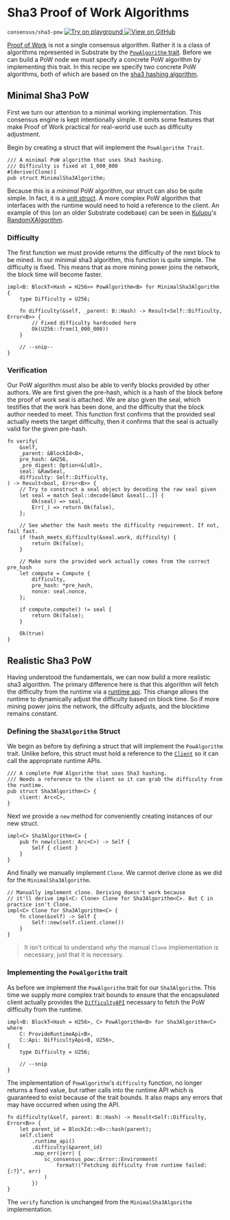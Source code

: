 # Sha3 Proof of Work Algorithms

`consensus/sha3-pow`
<a target="_blank" href="https://playground.substrate.dev/?deploy=recipes&files=%2Fhome%2Fsubstrate%2Fworkspace%2Fconsensus%2Fsha3-pow%2Fsrc%2Flib.rs">
	<img src="https://img.shields.io/badge/Playground-Try%20it!-brightgreen?logo=Parity%20Substrate" alt ="Try on playground"/>
</a>
<a target="_blank" href="https://github.com/substrate-developer-hub/recipes/tree/master/consensus/sha3-pow/src/lib.rs">
	<img src="https://img.shields.io/badge/Github-View%20Code-brightgreen?logo=github" alt ="View on GitHub"/>
</a>

[Proof of Work](https://en.wikipedia.org/wiki/Proof_of_work) is not a single consensus algorithm.
Rather it is a class of algorithms represented in Substrate by the
[`PowAlgorithm` trait](https://substrate.dev/rustdocs/v3.0.0/sc_consensus_pow/trait.PowAlgorithm.html). Before we
can build a PoW node we must specify a concrete PoW algorithm by implementing this trait. In this
recipe we specify two concrete PoW algorithms, both of which are based on the
[sha3 hashing algorithm](https://en.wikipedia.org/wiki/SHA-3).

## Minimal Sha3 PoW

First we turn our attention to a minimal working implementation. This consensus engine is kept
intentionally simple. It omits some features that make Proof of Work practical for real-world use
such as difficulty adjustment.

Begin by creating a struct that will implement the `PowAlgorithm Trait`.

```rust, ignore
/// A minimal PoW algorithm that uses Sha3 hashing.
/// Difficulty is fixed at 1_000_000
#[derive(Clone)]
pub struct MinimalSha3Algorithm;
```

Because this is a _minimal_ PoW algorithm, our struct can also be quite simple. In fact, it is a
[unit struct](https://doc.rust-lang.org/rust-by-example/custom_types/structs.html). A more complex
PoW algorithm that interfaces with the runtime would need to hold a reference to the client. An
example of this (on an older Substrate codebase) can be seen in
[Kulupu](https://github.com/kulupu/kulupu/)'s
[RandomXAlgorithm](https://github.com/kulupu/kulupu/blob/3500b7f62fdf90be7608b2d813735a063ad1c458/pow/src/lib.rs#L137-L145).

### Difficulty

The first function we must provide returns the difficulty of the next block to be mined. In our
minimal sha3 algorithm, this function is quite simple. The difficulty is fixed. This means that as
more mining power joins the network, the block time will become faster.

```rust, ignore
impl<B: BlockT<Hash = H256>> PowAlgorithm<B> for MinimalSha3Algorithm {
	type Difficulty = U256;

	fn difficulty(&self, _parent: B::Hash) -> Result<Self::Difficulty, Error<B>> {
		// Fixed difficulty hardcoded here
		Ok(U256::from(1_000_000))
	}

	// --snip--
}
```

### Verification

Our PoW algorithm must also be able to verify blocks provided by other authors. We are first given
the pre-hash, which is a hash of the block before the proof of work seal is attached. We are also
given the seal, which testifies that the work has been done, and the difficulty that the block
author needed to meet. This function first confirms that the provided seal actually meets the target
difficulty, then it confirms that the seal is actually valid for the given pre-hash.

```rust, ignore
fn verify(
	&self,
	_parent: &BlockId<B>,
	pre_hash: &H256,
	_pre_digest: Option<&[u8]>,
	seal: &RawSeal,
	difficulty: Self::Difficulty,
) -> Result<bool, Error<B>> {
	// Try to construct a seal object by decoding the raw seal given
	let seal = match Seal::decode(&mut &seal[..]) {
		Ok(seal) => seal,
		Err(_) => return Ok(false),
	};

	// See whether the hash meets the difficulty requirement. If not, fail fast.
	if !hash_meets_difficulty(&seal.work, difficulty) {
		return Ok(false);
	}

	// Make sure the provided work actually comes from the correct pre_hash
	let compute = Compute {
		difficulty,
		pre_hash: *pre_hash,
		nonce: seal.nonce,
	};

	if compute.compute() != seal {
		return Ok(false);
	}

	Ok(true)
}
```

## Realistic Sha3 PoW

Having understood the fundamentals, we can now build a more realistic sha3 algorithm. The primary
difference here is that this algorithm will fetch the difficulty from the runtime via a
[runtime api](./runtime-api.md). This change allows the runtime to dynamically adjust the difficulty
based on block time. So if more mining power joins the network, the diffculty adjusts, and the
blocktime remains constant.

### Defining the `Sha3Algorithm` Struct

We begin as before by defining a struct that will implement the `PowAlgorithm` trait. Unlike before,
this struct must hold a reference to the
[`Client`](https://substrate.dev/rustdocs/v3.0.0/sc_service/client/struct.Client.html) so it can call the
appropriate runtime APIs.

```rust, ignore
/// A complete PoW Algorithm that uses Sha3 hashing.
/// Needs a reference to the client so it can grab the difficulty from the runtime.
pub struct Sha3Algorithm<C> {
	client: Arc<C>,
}
```

Next we provide a `new` method for conveniently creating instances of our new struct.

```rust, ignore
impl<C> Sha3Algorithm<C> {
	pub fn new(client: Arc<C>) -> Self {
		Self { client }
	}
}
```

And finally we manually implement `Clone`. We cannot derive clone as we did for the
`MinimalSha3Algorithm`.

```rust, ignore
// Manually implement clone. Deriving doesn't work because
// it'll derive impl<C: Clone> Clone for Sha3Algorithm<C>. But C in practice isn't Clone.
impl<C> Clone for Sha3Algorithm<C> {
	fn clone(&self) -> Self {
		Self::new(self.client.clone())
	}
}
```

> It isn't critical to understand _why_ the manual `Clone` implementation is necessary, just that it
> is necessary.

### Implementing the `PowAlgorithm` trait

As before we implement the `PowAlgorithm` trait for our `Sha3Algorithm`. This time we supply more
complex trait bounds to ensure that the encapsulated client actually provides
the [`DifficultyAPI`](https://substrate.dev/rustdocs/v3.0.0/sp_consensus_pow/trait.DifficultyApi.html) necessary
to fetch the PoW difficulty from the runtime.

```rust, ignore
impl<B: BlockT<Hash = H256>, C> PowAlgorithm<B> for Sha3Algorithm<C>
where
	C: ProvideRuntimeApi<B>,
	C::Api: DifficultyApi<B, U256>,
{
	type Difficulty = U256;

	// --snip
}
```

The implementation of `PowAlgorithm`'s `difficulty` function, no longer returns a fixed value, but
rather calls into the runtime API which is guaranteed to exist because of the trait bounds. It also
maps any errors that may have occurred when using the API.

```rust, ignore
fn difficulty(&self, parent: B::Hash) -> Result<Self::Difficulty, Error<B>> {
	let parent_id = BlockId::<B>::hash(parent);
	self.client
		.runtime_api()
		.difficulty(&parent_id)
		.map_err(|err| {
			sc_consensus_pow::Error::Environment(
				format!("Fetching difficulty from runtime failed: {:?}", err)
			)
		})
}
```

The `verify` function is unchanged from the `MinimalSha3Algorithm` implementation.
